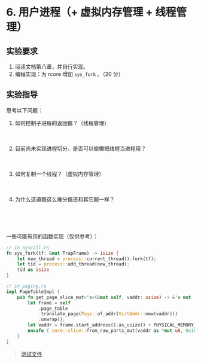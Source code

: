 # 6. 用户进程（+ 虚拟内存管理 + 线程管理）

## 实验要求

1. 阅读文档第八章，并自行实现。
2. 编程实现：为 rcore 增加 `sys_fork` 。（20 分）

## 实验指导

思考以下问题：

1. 如何控制子进程的返回值？（线程管理）
   <p><font color="white">修改上下文中的 a0 寄存器。</font></p>
2. 目前尚未实现进程切分，是否可以偷懒把线程当进程用？
   <p><font color="white">目前，可以。（出于偷懒甚至不需要维护进程的父子关系）</font></p>
3. 如何复制一个线程？（虚拟内存管理）
   <p><font color="white">分配新的栈、新的页表，并将页表的内容进行复制和映射。</font></p>
4. 为什么这道题这么难分值还和其它题一样？
   <p><font color="white">因为有现成的代码可以参考呀（小声）</font></p>
   <p><font color="white">GitHub: rcore-os/rCore</font></p>

一些可能有用的函数实现（仅供参考）：

```rust
// in syscall.rs
fn sys_fork(tf: &mut TrapFrame) -> isize {
    let new_thread = process::current_thread().fork(tf);
    let tid = process::add_thread(new_thread);
    tid as isize
}

// in paging.rs
impl PageTableImpl {
    pub fn get_page_slice_mut<'a>(&mut self, vaddr: usize) -> &'a mut [u8] {
        let frame = self
            .page_table
            .translate_page(Page::of_addr(VirtAddr::new(vaddr)))
            .unwrap();
        let vaddr = frame.start_address().as_usize() + PHYSICAL_MEMORY_OFFSET;
        unsafe { core::slice::from_raw_parts_mut(vaddr as *mut u8, 0x1000) }
    }
}
```

> [测试文件](https://github.com/rcore-os/rCore_tutorial/blob/master/test/usr/fork_test.rs)
